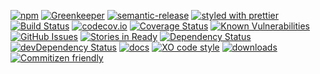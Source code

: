 [![npm](https://img.shields.io/npm/v/mkpr.svg)](https://www.npmjs.com/package/mkpr)
[![Greenkeeper](https://badges.greenkeeper.io/arlac77/mkpr.svg)](https://greenkeeper.io/)
[![semantic-release](https://img.shields.io/badge/%20%20%F0%9F%93%A6%F0%9F%9A%80-semantic--release-e10079.svg)](https://github.com/arlac77/mkpr)
[![styled with prettier](https://img.shields.io/badge/styled_with-prettier-ff69b4.svg)](https://github.com/prettier/prettier)
[![Build Status](https://secure.travis-ci.org/arlac77/mkpr.png)](http://travis-ci.org/arlac77/mkpr)
[![codecov.io](http://codecov.io/github/arlac77/mkpr/coverage.svg?branch=master)](http://codecov.io/github/arlac77/mkpr?branch=master)
[![Coverage Status](https://coveralls.io/repos/arlac77/mkpr/badge.svg)](https://coveralls.io/r/arlac77/mkpr)
[![Known Vulnerabilities](https://snyk.io/test/github/arlac77/mkpr/badge.svg)](https://snyk.io/test/github/arlac77/mkpr)
[![GitHub Issues](https://img.shields.io/github/issues/arlac77/mkpr.svg?style=flat-square)](https://github.com/arlac77/mkpr/issues)
[![Stories in Ready](https://badge.waffle.io/arlac77/mkpr.svg?label=ready&title=Ready)](http://waffle.io/arlac77/mkpr)
[![Dependency Status](https://david-dm.org/arlac77/mkpr.svg)](https://david-dm.org/arlac77/mkpr)
[![devDependency Status](https://david-dm.org/arlac77/mkpr/dev-status.svg)](https://david-dm.org/arlac77/mkpr#info=devDependencies)
[![docs](http://inch-ci.org/github/arlac77/mkpr.svg?branch=master)](http://inch-ci.org/github/arlac77/mkpr)
[![XO code style](https://img.shields.io/badge/code_style-XO-5ed9c7.svg)](https://github.com/sindresorhus/xo)
[![downloads](http://img.shields.io/npm/dm/mkpr.svg?style=flat-square)](https://npmjs.org/package/mkpr)
[![Commitizen friendly](https://img.shields.io/badge/commitizen-friendly-brightgreen.svg)](http://commitizen.github.io/cz-cli/)
